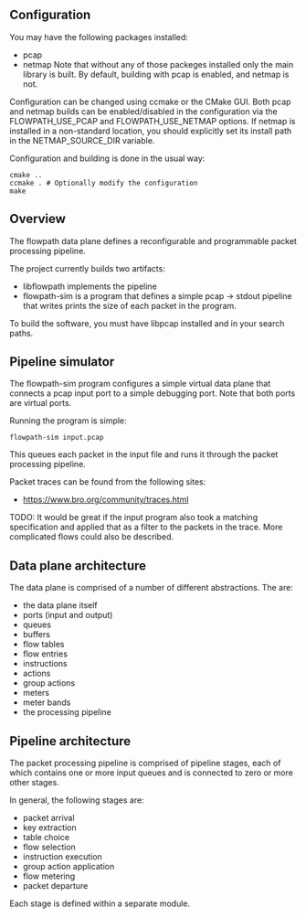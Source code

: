 
## Configuration

You may have the following packages installed:
- pcap
- netmap
Note that without any of those packeges installed only the
main library is built. By default, building with pcap is
enabled, and netmap is not.

Configuration can be changed using ccmake or the CMake GUI. Both
pcap and netmap builds can be enabled/disabled in the configuration
via the FLOWPATH_USE_PCAP and FLOWPATH_USE_NETMAP options. If netmap 
is installed in a non-standard location, you should explicitly set 
its install path in the NETMAP_SOURCE_DIR variable.

Configuration and building is done in the usual way:

    cmake ..
    ccmake . # Optionally modify the configuration
    make


## Overview

The flowpath data plane defines a reconfigurable and programmable
packet processing pipeline. 

The project currently builds two artifacts:

- libflowpath implements the pipeline
- flowpath-sim is a program that defines a simple pcap -> stdout
  pipeline that writes prints the size of each packet in
  the program.

To build the software, you must have libpcap installed and in
your search paths.

## Pipeline simulator

The flowpath-sim program configures a simple virtual data plane
that connects a pcap input port to a simple debugging port.
Note that both ports are virtual ports.

Running the program is simple:

    flowpath-sim input.pcap

This queues each packet in the input file and runs it through
the packet processing pipeline.

Packet traces can be found from the following sites:
  - https://www.bro.org/community/traces.html

TODO: It would be great if the input program also took a matching
specification and applied that as a filter to the packets in
the trace. More complicated flows could also be described.


## Data plane architecture

The data plane is comprised of a number of different abstractions.
The are:
  - the data plane itself
  - ports (input and output)
  - queues
  - buffers 
  - flow tables
  - flow entries
  - instructions
  - actions
  - group actions
  - meters
  - meter bands
  - the processing pipeline

## Pipeline architecture

The packet processing pipeline is comprised of pipeline stages,
each of which contains one or more input queues and is connected
to zero or more other stages.

In general, the following stages are:
  - packet arrival
  - key extraction
  - table choice
  - flow selection
  - instruction execution
  - group action application
  - flow metering
  - packet departure

Each stage is defined within a separate module.
